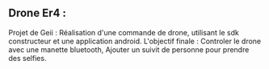 ## Drone Er4 :

Projet de Geii : Réalisation d'une commande de drone, utilisant le sdk constructeur et une application android.
L'objectif finale : Controler le drone avec une manette bluetooth, Ajouter un suivit de personne pour prendre des selfies.
